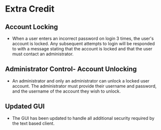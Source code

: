 # Extra Credit

## Account Locking
 - When a user enters an incorrect password on login 3 times, the user's account is locked. Any subsequent attempts to login will be responded to with a message stating that the account is locked and that the user must contact an administrator.

## Administrator Control- Account Unlocking
 - An administrator and only an administrator can unlock a locked user account. The administrator must provide their username and password, and the username of the account they wish to unlock.

## Updated GUI
 - The GUI has been updated to handle all additional security required by the text based client.
